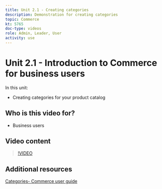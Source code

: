 ```yaml
---
title: Unit 2.1 - Creating categories
description: Demonstration for creating categories
topic: Commerce
kt: 5765
doc-type: videos
role: Admin, Leader, User
activity: use
---
```


# Unit 2.1 - Introduction to Commerce for business users

In this unit:

- Creating categories for your product catalog

## Who is this video for?

- Business users

## Video content

>[!VIDEO](https://video.tv.adobe.com/v/35950?quality=12&learn=on)

## Additional resources

[Categories- Commerce user guide](https://docs.magento.com/user-guide/catalog/categories.html)
